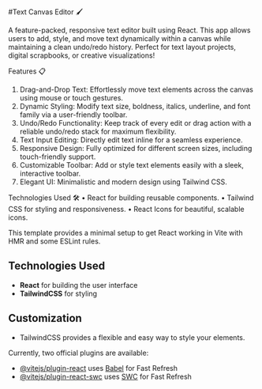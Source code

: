 #Text Canvas Editor 🖌️

A feature-packed, responsive text editor built using React. This app allows users to add, style, and move text dynamically within a canvas while maintaining a clean undo/redo history. Perfect for text layout projects, digital scrapbooks, or creative visualizations!

Features 📋
1.	Drag-and-Drop Text:
	Effortlessly move text elements across the canvas using mouse or touch gestures.
2.	Dynamic Styling:
	Modify text size, boldness, italics, underline, and font family via a user-friendly toolbar.
3.	Undo/Redo Functionality:
	Keep track of every edit or drag action with a reliable undo/redo stack for maximum flexibility.
4.	Text Input Editing:
	Directly edit text inline for a seamless experience.
5.	Responsive Design:
	Fully optimized for different screen sizes, including touch-friendly support.
6.	Customizable Toolbar:
	Add or style text elements easily with a sleek, interactive toolbar.
7.	Elegant UI:
	Minimalistic and modern design using Tailwind CSS.


Technologies Used 🛠️
•	React for building reusable components.
•	Tailwind CSS for styling and responsiveness.
•	React Icons for beautiful, scalable icons.


This template provides a minimal setup to get React working in Vite with HMR and some ESLint rules.

## Technologies Used

- **React** for building the user interface
- **TailwindCSS** for styling

## Customization
- TailwindCSS provides a flexible and easy way to style your elements.

Currently, two official plugins are available:

- [@vitejs/plugin-react](https://github.com/vitejs/vite-plugin-react/blob/main/packages/plugin-react/README.md) uses [Babel](https://babeljs.io/) for Fast Refresh
- [@vitejs/plugin-react-swc](https://github.com/vitejs/vite-plugin-react-swc) uses [SWC](https://swc.rs/) for Fast Refresh

